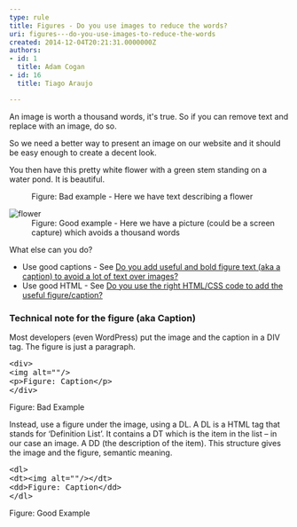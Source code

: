 ```yaml
---
type: rule
title: Figures - Do you use images to reduce the words?
uri: figures---do-you-use-images-to-reduce-the-words
created: 2014-12-04T20:21:31.0000000Z
authors:
- id: 1
  title: Adam Cogan
- id: 16
  title: Tiago Araujo

---
```




<span class='intro'> <p>An image is worth a thousand words, it's true. So if you can remove text and replace with an image, do so.</p><p>So we need a better way to present an image on our website and it should be easy enough to create a decent look.</p> </span>

<dl class="badImage"><dt><p class="ssw15-rteElement-GreyBox">You then have this pretty white flower with a green stem standing on a water pond. It is beautiful.</p></dt><dd>Figure&#58; Bad example - Here we have text describing a flower</dd></dl><dl class="goodImage"><dt>
      <img src="/WebSites/RulesToBetterWebsitesLayout/PublishingImages/flower.jpg" alt="flower" />
   </dt><dd>Figure&#58; Good example - Here we have a picture (could be a screen capture) which avoids a thousand words</dd></dl><p>What else can you do?</p><ul><li>Use good captions - See 
      <a href="/WebSites/RulesToBetterWebsitesLayout/Pages/add-useful-caption.aspx">Do you add useful and bold figure text (aka a caption) to avoid a lot of text over images?</a></li><li>Use good HTML - See 
      <a href="#">Do you use the right HTML/CSS code to add the useful figure/caption?</a></li></ul><h3 class="ssw15-rteElement-H3">Technical note for the figure (aka Caption)</h3><p>Most developers (even WordPress) put the image and the caption in a DIV tag. The figure is just a paragraph.</p>
<font class="ms-rteCustom-CodeArea">
   <pre>&lt;div&gt;
&lt;img alt=&quot;&quot;/&gt;
&lt;p&gt;Figure&#58; Caption&lt;/p&gt;
&lt;/div&gt;
</pre> </font><span class="ms-rteCustom-FigureBad">Figure&#58; Bad Example</span><p>Instead, use a figure under the image, using a DL. A DL is a HTML tag that stands for ‘Definition List’. It contains a DT which is the item in the list – in our case an image. A DD (the description of the item). This structure gives the image and the figure, semantic meaning.</p>
<font class="ms-rteCustom-CodeArea">
   <pre>&lt;dl&gt;
&lt;dt&gt;&lt;img alt=&quot;&quot;/&gt;&lt;/dt&gt;
&lt;dd&gt;Figure&#58; Caption&lt;/dd&gt;
&lt;/dl&gt;
</pre> </font><span class="ms-rteCustom-FigureGood">Figure&#58; Good Example​</span> ​


